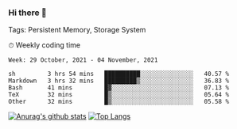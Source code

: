 ### Hi there 👋

Tags: Persistent Memory, Storage System

<!--

[![Anurag's github stats](https://github-readme-stats.vercel.app/api?username=wwyf)](https://github.com/anuraghazra/github-readme-stats)

[![Anurag's github stats](https://github-readme-stats.vercel.app/api?username=wwyf&count_private=true)](https://github.com/anuraghazra/github-readme-stats)


[![Top Langs](https://github-readme-stats.vercel.app/api/top-langs/?username=wwyf&count_private=true&&hide=jupyter%20notebook,html)](https://github.com/anuraghazra/github-readme-stats)



-->


⏱ Weekly coding time

<!--START_SECTION:waka-->
```text
Week: 29 October, 2021 - 04 November, 2021

sh         3 hrs 54 mins   ██████████░░░░░░░░░░░░░░░   40.57 % 
Markdown   3 hrs 32 mins   █████████▒░░░░░░░░░░░░░░░   36.83 % 
Bash       41 mins         █▓░░░░░░░░░░░░░░░░░░░░░░░   07.13 % 
TeX        32 mins         █▒░░░░░░░░░░░░░░░░░░░░░░░   05.64 % 
Other      32 mins         █▒░░░░░░░░░░░░░░░░░░░░░░░   05.58 % 
```
<!--END_SECTION:waka-->



[![Anurag's github stats](https://github-readme-stats.vercel.app/api?username=wwyf&count_private=true&show_icons=true&hide_border=true)](https://github.com/anuraghazra/github-readme-stats) [![Top Langs](https://github-readme-stats.vercel.app/api/top-langs/?username=wwyf&count_private=true&hide=jupyter%20notebook,html,OpenEdge%20ABL&langs_count=10&layout=compact&hide_border=true)](https://github.com/anuraghazra/github-readme-stats)

<!--

[![willianrod's wakatime stats](https://github-readme-stats.vercel.app/api/wakatime?username=wwyf)](https://github.com/anuraghazra/github-readme-stats)


-->
